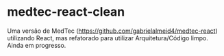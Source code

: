 # medtec-react-clean
Uma versão de MedTec (https://github.com/gabrielalmeid4/medtec-react) utilizando React, mas refatorado para utilizar Arquitetura/Código limpo. Ainda em progresso.
